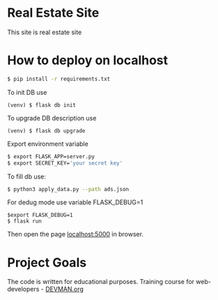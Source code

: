 # Real Estate Site


This site is real estate site

# How to deploy on localhost
```bash
$ pip install -r requirements.txt
```
To init DB use 
```
(venv) $ flask db init
```
To upgrade DB description use
```
(venv) $ flask db upgrade
```
Export environment variable


```bash
$ export FLASK_APP=server.py
$ export SECRET_KEY='your secret key'
```

To fill db use:
```bash
$ python3 apply_data.py --path ads.json
```
For dedug mode use variable FLASK_DEBUG=1
```
$export FLASK_DEBUG=1
$ flask run
```

Then open the page [localhost:5000](http://localhost:5000) in browser.
# Project Goals

The code is written for educational purposes. Training course for web-developers - [DEVMAN.org](https://devman.org)
